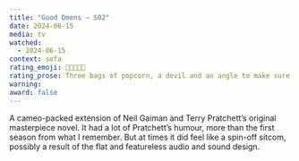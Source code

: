 ```yaml
---
title: "Good Omens – S02"
date: 2024-06-15
media: tv
watched:
  - 2024-06-15
context: sofa
rating_emoji: 🍿🍿🍿😇😈
rating_prose: Three bags of popcorn, a devil and an angle to make sure you’re safe on either side of the apocalypse.
warning:
award: false
---
```


A cameo-packed extension of Neil Gaiman and Terry Pratchett’s original masterpiece novel. It had a lot of Pratchett’s humour, more than the first season from what I remember. But at times it did feel like a spin-off sitcom, possibly a result of the flat and featureless audio and sound design.
